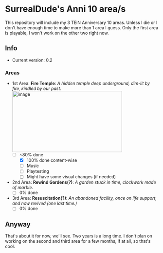 # SurrealDude's Anni 10 area/s
This repository will include my 3 TEiN Anniversary 10 areas.
Unless I die or I don't have enough time to make more than 1 area I guess.
Only the first area is playable, I won't work on the other two right now.

## Info
- Current version: 0.2

### Areas
- 1st Area: **Fire Temple**: _A hidden temple deep underground, dim-lit by fire, kindled by our past._
   <img width="360" height="200" alt="image" src="https://github.com/user-attachments/assets/2d2182cf-1eef-4e1a-bfdf-95158f1b2c13" />
  - [ ] ~80% done
    - [X] 100% done content-wise
    - [ ] Music
    - [ ] Playtesting
    - [ ] Might have some visual changes (if needed)

- 2nd Area: **Rewind Gardens(?)**: _A garden stuck in time, clockwork made of marble._
  - [ ] 0% done

- 3rd Area: **Resuscitation(?)**: _An abandoned facility, once on life support, and now revived (one last time.)_
  - [ ] 0% done

## Anyway
That's about it for now, we'll see. Two years is a long time.
I don't plan on working on the second and third area for a few months, if at all, so that's cool.
